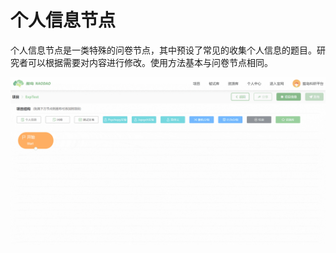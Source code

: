 # 个人信息节点

个人信息节点是一类特殊的问卷节点，其中预设了常见的收集个人信息的题目。研究者可以根据需要对内容进行修改。使用方法基本与问卷节点相同。

![](imgs/projects1-2/24-1.gif)